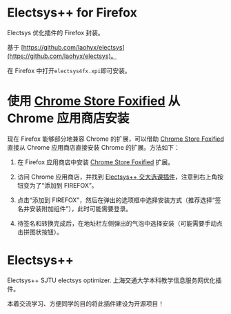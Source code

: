 Electsys++ for Firefox
========

Electsys 优化插件的 Firefox 封装。

基于 [https://github.com/laohyx/electsys](https://github.com/laohyx/electsys)。

在 Firefox 中打开`electsys4fx.xpi`即可安装。

使用 [Chrome Store Foxified](https://addons.mozilla.org/en-US/firefox/addon/chrome-store-foxified/) 从 Chrome 应用商店安装
========

现在 Firefox 能够部分地兼容 Chrome 的扩展，可以借助 [Chrome Store Foxified](https://addons.mozilla.org/en-US/firefox/addon/chrome-store-foxified/) 直接从 Chrome 应用商店直接安装 Chrome 的扩展。方法如下：

1. 在 Firefox 应用商店中安装 [Chrome Store Foxified](https://addons.mozilla.org/en-US/firefox/addon/chrome-store-foxified/) 扩展。

2. 访问 Chrome 应用商店，并找到 [Electsys++ 交大选课插件](https://chrome.google.com/webstore/detail/electsys%2B%2B-%E4%BA%A4%E5%A4%A7%E9%80%89%E8%AF%BE%E6%8F%92%E4%BB%B6/ilmpacenmcgknoogkhpigakpoocpjmpl?hl=zh-CN)，注意到右上角按钮变为了“添加到 FIREFOX”。

3. 点击“添加到 FIREFOX”，然后在弹出的选项框中选择安装方式（推荐选择“签名并安装附加组件”），此时可能需要登录。

4. 待签名和转换完成后，在地址栏左侧弹出的气泡中选择安装（可能需要手动点击拼图状按钮）。

Electsys++
========

Electsys++ SJTU electsys optimizer.
上海交通大学本科教学信息服务网优化插件。

本着交流学习、方便同学的目的将此插件建设为开源项目！
